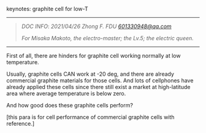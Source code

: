 keynotes: graphite cell for low-T

------

> *DOC INFO*: *2021/04/26*	*Zhong F.    FDU*	*601330948@qq.com*
>
> *For Misaka Makoto, the electro-master; the Lv.5; the electric queen.*

------

First of all, there are hinders for graphite cell working normally at low temperature.  

Usually, graphite cells CAN work at -20 deg, and there are already commercial graphite materials for those cells. And lots of cellphones have already applied these cells since there still exist a market at high-latitude  area where average temperature is below zero.

And how good does these graphite cells perform?

[this para is for cell performance of commercial graphite cells with reference.]

